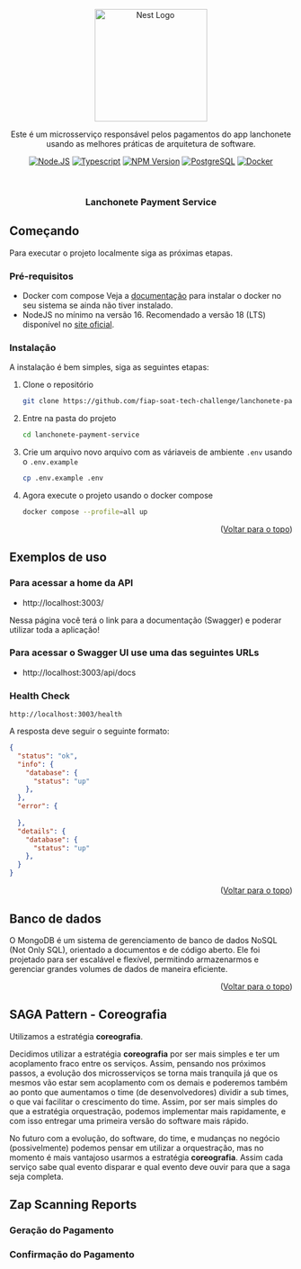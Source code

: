 <p align="center">
  <a href="http://nestjs.com/" target="blank"><img src="https://nestjs.com/img/logo-small.svg" width="200" alt="Nest Logo" /></a>
</p>

<p align="center">Este é um microsserviço responsável pelos pagamentos do app lanchonete usando as melhores práticas de arquitetura de software.</p>
  <p align="center">
    <a href="https://nodejs.org/en" target="_blank"><img src="https://img.shields.io/badge/node.js-6DA55F?style=for-the-badge&logo=node.js&logoColor=white" alt="Node.JS" /></a>
    <a href="https://www.typescriptlang.org" target="_blank"><img src="https://img.shields.io/badge/typescript-%23007ACC.svg?style=for-the-badge&logo=typescript&logoColor=white" alt="Typescript" /></a>
    <a href="https://www.npmjs.com/~nestjscore" target="_blank"><img src="https://img.shields.io/badge/NPM-%23CB3837.svg?style=for-the-badge&logo=npm&logoColor=white" alt="NPM Version" /></a>
    <a href="https://www.postgresql.org" target="_blank"><img src="https://img.shields.io/badge/MongoDB-%234ea94b.svg?style=for-the-badge&logo=mongodb&logoColor=white" alt="PostgreSQL" /></a>
    <a href="https://www.docker.com" target="_blank"><img src="https://img.shields.io/badge/docker-%230db7ed.svg?style=for-the-badge&logo=docker&logoColor=white" alt="Docker" /></a>
  </p>
</p>


<!-- TITULO DO PROJETO -->
<br />
<div align="center">
  <h3 align="center">Lanchonete Payment Service</h3>
</div>



<!-- COMECANDO -->
## Começando

Para executar o projeto localmente siga as próximas etapas.

### Pré-requisitos

* Docker com compose
  Veja a [documentação](https://docs.docker.com/engine/install/) para instalar o docker no seu sistema se ainda não tiver instalado.
* NodeJS no mínimo na versão 16. Recomendado a versão 18 (LTS) disponível no [site oficial](https://nodejs.org/en).

### Instalação

A instalação é bem simples, siga as seguintes etapas:

1. Clone o repositório
   ```sh
   git clone https://github.com/fiap-soat-tech-challenge/lanchonete-payment-service
   ```
2. Entre na pasta do projeto
   ```sh
   cd lanchonete-payment-service
   ```
3. Crie um arquivo novo arquivo com as váriaveis de ambiente `.env` usando o `.env.example`
   ```sh
   cp .env.example .env
   ```
4. Agora execute o projeto usando o docker compose
   ```sh
   docker compose --profile=all up
   ```

<p align="right">(<a href="#readme-top">Voltar para o topo</a>)</p>

<!-- EXEMPLOS DE USO -->
## Exemplos de uso

### Para acessar a home da API
- http://localhost:3003/

Nessa página você terá o link para a documentação (Swagger) e poderar utilizar toda a aplicação!

### Para acessar o Swagger UI use uma das seguintes URLs
- http://localhost:3003/api/docs

### Health Check
    http://localhost:3003/health

A resposta deve seguir o seguinte formato:

```json
{
  "status": "ok",
  "info": {
    "database": {
      "status": "up"
    },
  },
  "error": {
    
  },
  "details": {
    "database": {
      "status": "up"
    },
  }
}
```

<p align="right">(<a href="#readme-top">Voltar para o topo</a>)</p>

## Banco de dados

O MongoDB é um sistema de gerenciamento de banco de dados NoSQL (Not Only SQL), orientado a documentos e de código aberto. 
Ele foi projetado para ser escalável e flexível, permitindo armazenarmos e gerenciar grandes volumes de dados de maneira
eficiente.

<p align="right">(<a href="#readme-top">Voltar para o topo</a>)</p>

## SAGA Pattern - Coreografia

Utilizamos a estratégia **coreografia**.

Decidimos utilizar a estratégia **coreografia** por ser mais simples e ter um acoplamento fraco entre os serviços. Assim,
pensando nos próximos passos, a evolução dos microsserviços se torna mais tranquila já que os mesmos vão estar sem
acoplamento com os demais e poderemos também ao ponto que aumentamos o time (de desenvolvedores) dividir a sub times,
o que vai facilitar o crescimento do time. Assim, por ser mais simples do que a estratégia orquestração, podemos
implementar mais rapidamente, e com isso entregar uma primeira versão do software mais rápido.

No futuro com a evolução, do software, do time, e mudanças no negócio (possivelmente) podemos pensar em utilizar a
orquestração, mas no momento é mais vantajoso usarmos a estratégia **coreografia**. Assim cada serviço sabe qual
evento disparar e qual evento deve ouvir para que a saga seja completa.

## Zap Scanning Reports

### Geração do Pagamento


### Confirmação do Pagamento

